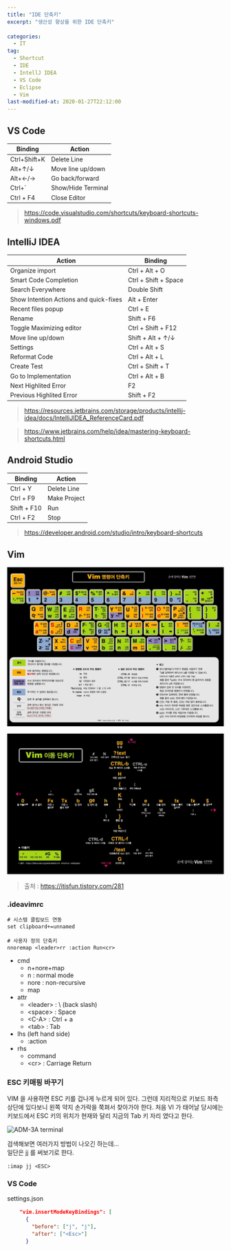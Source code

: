 ```yaml
---
title: "IDE 단축키"
excerpt: "생산성 향상을 위한 IDE 단축키"

categories: 
  - IT
tag:
  - Shortcut
  - IDE
  - IntellJ IDEA
  - VS Code
  - Eclipse
  - Vim
last-modified-at: 2020-01-27T22:12:00
---
```


## VS Code

Binding | Action
--- | ---
Ctrl+Shift+K | Delete Line
Alt+↑/↓ | Move line up/down
Alt+←/→ | Go back/forward
Ctrl+` | Show/Hide Terminal
Ctrl + F4 | Close Editor

> <https://code.visualstudio.com/shortcuts/keyboard-shortcuts-windows.pdf>

## IntelliJ IDEA

Action | Binding
--- | ---
Organize import | Ctrl + Alt + O
Smart Code Completion | Ctrl + Shift + Space
Search Everywhere | Double Shift
Show Intention Actions and quick-fixes | Alt + Enter
Recent files popup | Ctrl + E
Rename | Shift + F6
Toggle Maximizing editor | Ctrl + Shift + F12
Move line up/down | Shift + Alt + ↑/↓  
Settings | Ctrl + Alt + S
Reformat Code | Ctrl + Alt + L
Create Test | Ctrl + Shift + T
Go to Implementation | Ctrl + Alt + B
Next Highlited Error | F2
Previous Highlited Error | Shift + F2

> <https://resources.jetbrains.com/storage/products/intellij-idea/docs/IntelliJIDEA_ReferenceCard.pdf>

> <https://www.jetbrains.com/help/idea/mastering-keyboard-shortcuts.html>

## Android Studio

Binding | Action
--- | ---
Ctrl + Y | Delete Line
Ctrl + F9 | Make Project
Shift + F10 | Run
Ctrl + F2 | Stop

> <https://developer.android.com/studio/intro/keyboard-shortcuts>

## Vim
![](/assets/images/vim_shortcut.jpg)

![](/assets/images/vim_move_shortcut.jpg)

> 출처 : https://itisfun.tistory.com/281

### .ideavimrc

```
# 시스템 클립보드 연동
set clipboard+=unnamed

# 사용자 정의 단축키
nnoremap <leader>rr :action Run<cr>
```
* cmd 
  * n+nore+map
  * n : normal mode
  * nore : non-recursive
  * map
* attr
  * \<leader\> : \ (back slash)
  * \<space\> : Space
  * \<C-A\> : Ctrl + a
  * \<tab> : Tab
* lhs (left hand side)
  * :action
* rhs
  * command 
  * \<cr\> : Carriage Return

### ESC 키매핑 바꾸기

VIM 을 사용하면 ESC 키를 겁나게 누르게 되어 있다.  그런데 지리적으로 키보드 좌측상단에 있다보니 왼쪽 약지 손가락을 쭉펴서 찾아가야 한다. 처음 VI 가 태어날 당시에는 키보드에서 ESC 키의 위치가 현재와 달리 지금의 Tab 키 자리 였다고 한다.

![ADM-3A terminal](https://upload.wikimedia.org/wikipedia/commons/thumb/a/a0/KB_Terminal_ADM3A.svg/1200px-KB_Terminal_ADM3A.svg.png)

검색해보면 여러가지 방법이 나오긴 하는데...  
일단은 jj 를 써보기로 한다.

```
:imap jj <ESC>
```
### VS Code

settings.json

```json
    "vim.insertModeKeyBindings": [
      {
        "before": ["j", "j"],
        "after": ["<Esc>"]
      }
    
```
